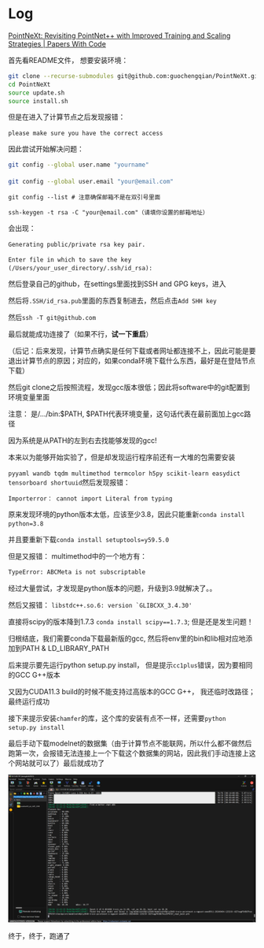 # Log

[PointNeXt: Revisiting PointNet++ with Improved Training and Scaling Strategies | Papers With Code](https://paperswithcode.com/paper/pointnext-revisiting-pointnet-with-improved)

首先看README文件， 想要安装环境：

````bash
git clone --recurse-submodules git@github.com:guochengqian/PointNeXt.git
cd PointNeXt
source update.sh
source install.sh
````

但是在进入了计算节点之后发现报错：

``please make sure you have the correct access``

因此尝试开始解决问题：

````bash
git config --global user.name "yourname"

git config --global user.email "your@email.com" 
````

``git config --list # 注意确保邮箱不是在双引号里面``

``ssh-keygen -t rsa -C "your@email.com"（请填你设置的邮箱地址）``

会出现： 

``Generating public/private rsa key pair.``

``Enter file in which to save the key (/Users/your_user_directory/.ssh/id_rsa):``

然后登录自己的github，在settings里面找到SSH and GPG keys，进入

然后将``.SSH/id_rsa.pub``里面的东西复制进去，然后点击``Add SHH key``

然后``ssh -T git@github.com``

最后就能成功连接了（如果不行，**试一下重启**）

（后记：后来发现，计算节点确实是任何下载或者网址都连接不上，因此可能是要退出计算节点的原因；对应的，如果conda环境下载什么东西，最好是在登陆节点下载）



然后git clone之后按照流程，发现gcc版本很低；因此将software中的git配置到环境变量里面

注意： 是/.../bin:$PATH, $PATH代表环境变量，这句话代表在最前面加上gcc路径

因为系统是从PATH的左到右去找能够发现的gcc!



本来以为能够开始实验了，但是却发现运行程序前还有一大堆的包需要安装

``pyyaml wandb tqdm multimethod termcolor h5py scikit-learn easydict tensorboard shortuuid``然后发现报错： 

``Importerror： cannot import Literal from typing `` 

原来发现环境的python版本太低，应该至少3.8，因此只能重新``conda install python=3.8``

并且要重新下载``conda install setuptools=y59.5.0``



但是又报错： multimethod中的一个地方有： 

````bash
TypeError: ABCMeta is not subscriptable
````

经过大量尝试，才发现是python版本的问题，升级到3.9就解决了。。



然后又报错： ``libstdc++.so.6: version `GLIBCXX_3.4.30'``

直接将scipy的版本降到1.7.3   ``conda install scipy==1.7.3``; 但是还是发生问题！

归根结底，我们需要conda下载最新版的gcc, 然后将env里的bin和lib相对应地添加到PATH & LD_LIBRARY_PATH

后来提示要先运行python setup.py install， 但是提示``cc1plus``错误，因为要相同的GCC G++版本

又因为CUDA11.3 build的时候不能支持过高版本的GCC G++， 我还临时改路径；最终运行成功



接下来提示安装``chamfer``的库，这个库的安装有点不一样，还需要``python setup.py install``

最后手动下载modelnet的数据集（由于计算节点不能联网，所以什么都不做然后跑第一次，会报错无法连接上一个下载这个数据集的网站，因此我们手动连接上这个网站就可以了）最后就成功了

![image](png/1.png)

终于，终于，跑通了
